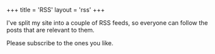 +++
title = 'RSS'
layout = 'rss'
+++

I've split my site into a couple of RSS feeds, so everyone can follow the posts that are relevant to them.

Please subscribe to the ones you like.